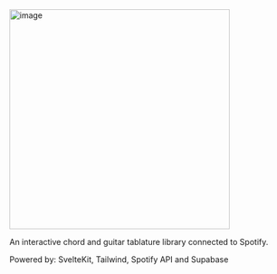 <img width="389" alt="image" src="https://user-images.githubusercontent.com/23283093/179793085-582eaa28-5153-43a1-84d4-773de45c872e.png">

An interactive chord and guitar tablature library connected to Spotify. 

Powered by: SvelteKit, Tailwind, Spotify API and Supabase
